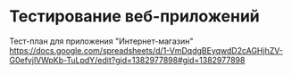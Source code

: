 # Тестирование веб-приложений
Тест-план для приложения "Интернет-магазин" https://docs.google.com/spreadsheets/d/1-VmDqdgBEyqwdD2cAGHjhZV-G0efvjlVWpKb-TuLpdY/edit?gid=1382977898#gid=1382977898
